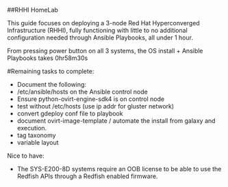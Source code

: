 ##RHHI HomeLab

This guide focuses on deploying a 3-node Red Hat Hyperconverged Infrastructure (RHHI), fully functioning with little to no additional configuration needed through Ansible Playbooks, all under 1 hour.

From pressing power button on all 3 systems, the OS install + Ansible Playbooks takes 0hr58m30s

#Remaining tasks to complete:
- Document the following:
 - /etc/ansible/hosts on the Ansible control node
 - Ensure python-ovirt-engine-sdk4 is on control node
- test without /etc/hosts (use ip addr for gluster network)
- convert gdeploy conf file to playbook
- document ovirt-image-template / automate the install from galaxy and execution.
- tag taxonomy
- variable layout

Nice to have:
- The SYS-E200-8D systems require an OOB license to be able to use the Redfish APIs through a Redfish enabled firmware.
